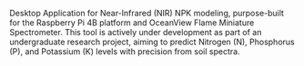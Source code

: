 Desktop Application for Near-Infrared (NIR) NPK modeling, purpose-built for the Raspberry Pi 4B platform and OceanView Flame Miniature Spectrometer. This tool is actively under development as part of an undergraduate research project, aiming to predict Nitrogen (N), Phosphorus (P), and Potassium (K) levels with precision from soil spectra.

